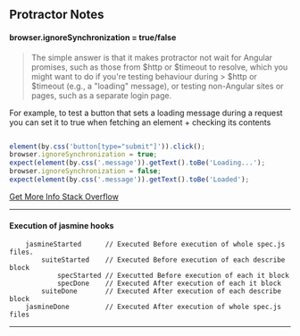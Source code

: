 ## Protractor Notes

#### browser.ignoreSynchronization = true/false

> The simple answer is that it makes protractor not wait for Angular promises, such as those from $http or $timeout to resolve, which you might want to do if you're testing behaviour during > $http or $timeout (e.g., a "loading" message), or testing non-Angular sites or pages, such as a separate login page.

For example, to test a button that sets a loading message during a request you can set it to true when fetching an element + checking its contents

```javascript

element(by.css('button[type="submit"]')).click();
browser.ignoreSynchronization = true;
expect(element(by.css('.message')).getText().toBe('Loading...');    
browser.ignoreSynchronization = false;
expect(element(by.css('.message')).getText().toBe('Loaded'); 

```

[Get More Info Stack Overflow](https://stackoverflow.com/questions/28808463/what-is-browser-ignoresynchronization-in-protractor)

---

#### Execution of jasmine hooks

```
    jasmineStarted      // Executed Before execution of whole spec.js files.
        suiteStarted    // Executed Before execution of each describe block
            specStarted // Executted Before execution of each it block
            specDone    // Executed After execution of each it block
        suiteDone       // Executed After execution of each describe block
    jasmineDone         // Executed After execution of whole spec.js files

```

---

